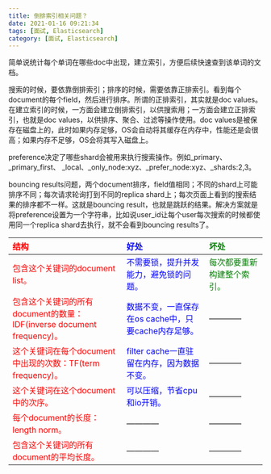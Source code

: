 ```yaml
---
title: 倒排索引相关问题？
date: 2021-01-16 09:21:34
tags: [面试, Elasticsearch]
category: [面试, Elasticsearch]
---
```


简单说统计每个单词在哪些doc中出现，建立索引，方便后续快速查到该单词的文档。

搜索的时候，要依靠倒排索引；排序的时候，需要依靠正排索引。看到每个document的每个field，然后进行排序。所谓的正排索引，其实就是doc values。在建立索引的时候，一方面会建立倒排索引，以供搜索用；一方面会建立正排索引，也就是doc values，以供排序、聚合、过滤等操作使用。doc values是被保存在磁盘上的，此时如果内存足够，OS会自动将其缓存在内存中，性能还是会很高；如果内存不足够，OS会将其写入磁盘上。

preference决定了哪些shard会被用来执行搜索操作。例如_primary、_primary_first、 _local、_only_node:xyz、_prefer_node:xyz、_shards:2,3。

bouncing results问题，两个document排序，field值相同；不同的shard上可能排序不同；每次请求轮询打到不同的replica shard上；每次页面上看到的搜索结果的排序都不一样。这就是bouncing result，也就是跳跃的结果。解决方案就是将preference设置为一个字符串，比如说user_id让每个user每次搜索的时候都使用同一个replica shard去执行，就不会看到bouncing results了。

| <div style='color: red;'>结构</div> | <div style='color: blue;'>好处</div> | <div style='color: green;'>坏处</div> |
| :----- | :----- | :----- | 
|<div style='color: red;'>包含这个关键词的document list。</div>|<div style='color: blue;'>不需要锁，提升并发能力，避免锁的问题。</div>|<div style='color: green;'>每次都要重新构建整个索引。</div>|
|<div style='color: red;'>包含这个关键词的所有document的数量：IDF(inverse document frequency)。</div>|<div style='color: blue;'>数据不变，一直保存在os cache中，只要cache内存足够。</div>|————|
|<div style='color: red;'>这个关键词在每个document中出现的次数：TF(term frequency)。</div>|<div style='color: blue;'>filter cache一直驻留在内存，因为数据不变。</div>|————|
|<div style='color: red;'>这个关键词在这个document中的次序。</div>|<div style='color: blue;'>可以压缩，节省cpu和io开销。</div>|————|
|<div style='color: red;'>每个document的长度：length norm。</div>|————|————|
|<div style='color: red;'>包含这个关键词的所有document的平均长度。</div>|————|————|